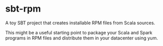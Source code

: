 # sbt-rpm
A toy SBT project that creates installable RPM files from Scala sources.

This might be a useful starting point to package your Scala and Spark programs in RPM files and distribute them in your datacenter using yum.

